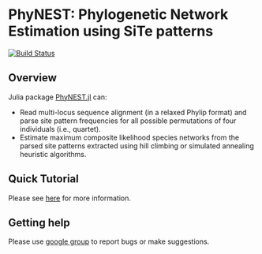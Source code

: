 # PhyNEST: Phylogenetic Network Estimation using SiTe patterns

[![Build Status](https://github.com/sungsik-kong/PhyNE.jl/actions/workflows/ci.yml/badge.svg)](https://github.com/sungsik-kong/PhyNEST.jl/actions/workflows/CI.yml?query=branch%3Amain)


## Overview

Julia package [PhyNEST.jl](https://github.com/sungsik-kong/PhyNEST.jl) can:

- Read multi-locus sequence alignment (in a relaxed Phylip format) and parse site pattern frequencies for all possible permutations of four individuals (i.e., quartet).
- Estimate maximum composite likelihood species networks from the parsed site patterns extracted using hill climbing or simulated annealing heuristic algorithms.

## Quick Tutorial
Please see [here](https://sungsik-kong.github.io/PhyNEST.jl/) for more information.

## Getting help
Please use [google group](https://groups.google.com/g/phynest-users) to report bugs or make suggestions.


